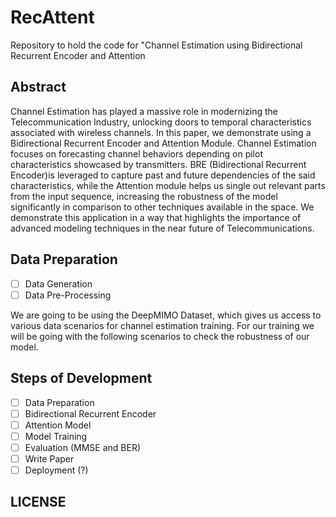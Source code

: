 # RecAttent
Repository to hold the code for "Channel Estimation using Bidirectional Recurrent Encoder and Attention

## Abstract
Channel Estimation has played a massive role in modernizing the Telecommunication Industry, unlocking doors to temporal characteristics associated with wireless channels. In this paper, we demonstrate using a Bidirectional Recurrent Encoder and Attention Module. Channel Estimation focuses on forecasting channel behaviors depending on pilot characteristics showcased by transmitters. BRE (Bidirectional Recurrent Encoder)is leveraged to capture past and future dependencies of the said characteristics, while the Attention module helps us single out relevant parts from the input sequence, increasing the robustness of the model significantly in comparison to other techniques available in the space. We demonstrate this application in a way that highlights the importance of advanced modeling techniques in the near future of Telecommunications.

## Data Preparation
- [ ] Data Generation
- [ ] Data Pre-Processing

We are going to be using the DeepMIMO Dataset, which gives us access to various data scenarios for channel estimation training. For our training we will be going with the following scenarios to check the robustness of our model.

## Steps of Development
- [ ] Data Preparation
- [ ] Bidirectional Recurrent Encoder
- [ ] Attention Model
- [ ] Model Training
- [ ] Evaluation (MMSE and BER)
- [ ] Write Paper
- [ ] Deployment (?)

## LICENSE
